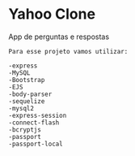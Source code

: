 # Yahoo Clone
 App de perguntas e respostas

    Para esse projeto vamos utilizar:
    
    -express
    -MySQL
    -Bootstrap 
    -EJS 
    -body-parser 
    -sequelize 
    -mysql2 
    -express-session    
    -connect-flash  
    -bcryptjs   
    -passport   
    -passport-local

